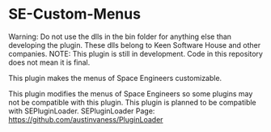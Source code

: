 # SE-Custom-Menus 


Warning: Do not use the dlls in the bin folder for anything else than developing the plugin. These dlls belong to Keen Software House and other companies.
NOTE: This plugin is still in development. Code in this repository does not mean it is final.

This plugin makes the menus of Space Engineers customizable.

This plugin modifies the menus of Space Engineers so some plugins may not be compatible with this plugin. This plugin is planned to be compatible with SEPluginLoader. SEPluginLoader Page: https://github.com/austinvaness/PluginLoader
